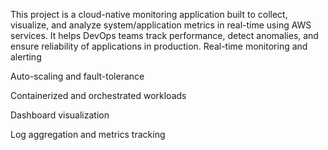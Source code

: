 This project is a cloud-native monitoring application built to collect, visualize, and analyze system/application metrics in real-time using AWS services. It helps DevOps teams track performance, detect anomalies, and ensure reliability of applications in production.
Real-time monitoring and alerting

Auto-scaling and fault-tolerance

Containerized and orchestrated workloads

Dashboard visualization

Log aggregation and metrics tracking
